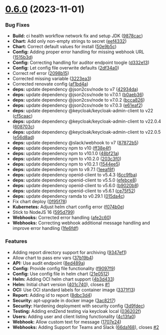 # [0.6.0](https://github.com/ContinuousSecurityTooling/keycloak-reporter/compare/4c13fa0642d75b8e229091aca052a83fa8c7eb32...v0.6.0) (2023-11-01)


### Bug Fixes

* **Build:** ci health workflow network fix and setup JDK ([9878cac](https://github.com/ContinuousSecurityTooling/keycloak-reporter/commit/9878cacd99b8c7a66c9c2f7e26d9087f48b809fe))
* **Chart:** Add only non-empty strings to secret ([eef4332](https://github.com/ContinuousSecurityTooling/keycloak-reporter/commit/eef433203f33a14a322ecb0a46cd2701ef454eec))
* **Chart:** Correct default values for install ([50e9b5c](https://github.com/ContinuousSecurityTooling/keycloak-reporter/commit/50e9b5ccbaeec2661b16cf2d6d959fc66231f21e))
* **Config:** Adding proper error handling for missing webhook URL ([1515b3d](https://github.com/ContinuousSecurityTooling/keycloak-reporter/commit/1515b3dde0ec387ec226f8d5fe1ffd4f3a4af00d))
* **Config:** Correcting handling for auditor endpoint toogle ([d332e13](https://github.com/ContinuousSecurityTooling/keycloak-reporter/commit/d332e13667e5ff770e2d5dcb1374730dcc896527))
* **Config:** Let config file overwrite defaults ([2df34a0](https://github.com/ContinuousSecurityTooling/keycloak-reporter/commit/2df34a047ef8c2275f8ae4ef0d06209c1619d74e))
* Correct ref error ([2098b15](https://github.com/ContinuousSecurityTooling/keycloak-reporter/commit/2098b1531e20d2037252f706713e4dd54a620128))
* Corrected missing variable ([3223ea3](https://github.com/ContinuousSecurityTooling/keycloak-reporter/commit/3223ea31d33cad3ad7fd8d4b574ed88a737ced81))
* Corrected renovate config ([af1bd4a](https://github.com/ContinuousSecurityTooling/keycloak-reporter/commit/af1bd4a6c4c8678d4a4b2ffc97c41b583986f513))
* **deps:** update dependency @json2csv/node to v7 ([42934da](https://github.com/ContinuousSecurityTooling/keycloak-reporter/commit/42934da57a546b1a0db324183b3db51c27ff1cc2))
* **deps:** update dependency @json2csv/node to v7.0.1 ([b0aeb36](https://github.com/ContinuousSecurityTooling/keycloak-reporter/commit/b0aeb366b07a38d8b648b4a0c763bab578db653a))
* **deps:** update dependency @json2csv/node to v7.0.2 ([bcca826](https://github.com/ContinuousSecurityTooling/keycloak-reporter/commit/bcca8267291c79e13dc1bd563d80d59d1d6d0f27))
* **deps:** update dependency @json2csv/node to v7.0.3 ([e61eaf2](https://github.com/ContinuousSecurityTooling/keycloak-reporter/commit/e61eaf2b12243cc10903ac6235e03de78e6c4ae7))
* **deps:** update dependency @keycloak/keycloak-admin-client to v22 ([cf5caac](https://github.com/ContinuousSecurityTooling/keycloak-reporter/commit/cf5caac67d0a35b56e7c7a16dd5ee815aaf96d6c))
* **deps:** update dependency @keycloak/keycloak-admin-client to v22.0.4 ([608703c](https://github.com/ContinuousSecurityTooling/keycloak-reporter/commit/608703ce5f7d6c05c76eb88296c19e34eee20137))
* **deps:** update dependency @keycloak/keycloak-admin-client to v22.0.5 ([e56d8ad](https://github.com/ContinuousSecurityTooling/keycloak-reporter/commit/e56d8ada3b1b7e3ce0a456190f1d4a549309480c))
* **deps:** update dependency @slack/webhook to v7 ([87872b5](https://github.com/ContinuousSecurityTooling/keycloak-reporter/commit/87872b5bf56877ace56b49e9b70ace6fd90778a2))
* **deps:** update dependency npm to v10 ([ff38e4f](https://github.com/ContinuousSecurityTooling/keycloak-reporter/commit/ff38e4faa13b34d7794b9b36f46d11d61fdc90bf))
* **deps:** update dependency npm to v10.1.0 ([48bf21a](https://github.com/ContinuousSecurityTooling/keycloak-reporter/commit/48bf21ae8c251993295901f75150580f3b2a9988))
* **deps:** update dependency npm to v10.2.0 ([203c3f0](https://github.com/ContinuousSecurityTooling/keycloak-reporter/commit/203c3f03a25838e52dea15eefd564490ba137c2f))
* **deps:** update dependency npm to v10.2.1 ([1544ee5](https://github.com/ContinuousSecurityTooling/keycloak-reporter/commit/1544ee58ce2cd0e6f1951d45ce77a4cbaf2b0fac))
* **deps:** update dependency npm to v9.7.1 ([1eeaf8f](https://github.com/ContinuousSecurityTooling/keycloak-reporter/commit/1eeaf8fc51a643da62d46e0669751f732069ee3d))
* **deps:** update dependency openid-client to v5.4.3 ([6cc9fba](https://github.com/ContinuousSecurityTooling/keycloak-reporter/commit/6cc9fba92585393bb50cc586a8a7f994b8a6431c))
* **deps:** update dependency openid-client to v5.5.0 ([efebce8](https://github.com/ContinuousSecurityTooling/keycloak-reporter/commit/efebce81d16b95e9407bff874a62c5832bdc826e))
* **deps:** update dependency openid-client to v5.6.0 ([b9020b8](https://github.com/ContinuousSecurityTooling/keycloak-reporter/commit/b9020b82786a5f5ead45262b756c09a58ff4eb3a))
* **deps:** update dependency openid-client to v5.6.1 ([ce75f52](https://github.com/ContinuousSecurityTooling/keycloak-reporter/commit/ce75f527b58f3b3e0de240a0933f3bec79ddd7e1))
* **deps:** update dependency ramda to v0.29.1 ([015da4c](https://github.com/ContinuousSecurityTooling/keycloak-reporter/commit/015da4c065810d4aeb3d19b3fbc55633f39ba6af))
* Fix chart deploy ([0f95f78](https://github.com/ContinuousSecurityTooling/keycloak-reporter/commit/0f95f78cfcb98cac3da5b8c2bdf84c7bca324d57))
* **Kubernetes:** Adjust helm chart config error ([f074b0e](https://github.com/ContinuousSecurityTooling/keycloak-reporter/commit/f074b0eca275e8ee07e0dad6096cd64962dcae80))
* Stick to NodeJS 16 ([595d799](https://github.com/ContinuousSecurityTooling/keycloak-reporter/commit/595d799510e81de885430d7cc62549dd8a272aee))
* **Webhooks:** Corrected error handling ([afe2c60](https://github.com/ContinuousSecurityTooling/keycloak-reporter/commit/afe2c601852ef5564fcaafe6b959475a4271a9ec))
* **Webhooks:** Correcting webhook additional message handling and improve error handling ([1fe6fdf](https://github.com/ContinuousSecurityTooling/keycloak-reporter/commit/1fe6fdf3d93dd746c55ea3009a8414cfe3206d2f))


### Features

* Adding report directory support for archiving ([9347ef1](https://github.com/ContinuousSecurityTooling/keycloak-reporter/commit/9347ef116b8d753b21e66826792865971ce7571d))
* Allow chart to pass env vars ([37b19b4](https://github.com/ContinuousSecurityTooling/keycloak-reporter/commit/37b19b428a07c373f308aee529a1ff376b87156e))
* **API:** Use audit endpoint ([8ed489a](https://github.com/ContinuousSecurityTooling/keycloak-reporter/commit/8ed489ae0c3e6b66f8506a6d6b87147e50b9a06c))
* **Config:** Provide config file functionality ([f9097f9](https://github.com/ContinuousSecurityTooling/keycloak-reporter/commit/f9097f966c2dfc5240111e9294742ad3821c36ad))
* **Config:** Use config file in helm chart ([21e0512](https://github.com/ContinuousSecurityTooling/keycloak-reporter/commit/21e051243df1a3000d2b57f6ee0feab5f6314910))
* **Helm:** Adding OCI helm chart support ([4b3d433](https://github.com/ContinuousSecurityTooling/keycloak-reporter/commit/4b3d433e2b94550541b821172c7d270abf2363fa))
* **Helm:** Initial chart version ([401c740](https://github.com/ContinuousSecurityTooling/keycloak-reporter/commit/401c7401b1b34b479bb5a370c9d1077a36f653b0)), closes [#1](https://github.com/ContinuousSecurityTooling/keycloak-reporter/issues/1)
* **OCI:** Use OCI standard labels for container image ([3371f13](https://github.com/ContinuousSecurityTooling/keycloak-reporter/commit/3371f136f51fa0482c253602b281ed508473ed44))
* **Report:** Adding id to report ([8dbc3d4](https://github.com/ContinuousSecurityTooling/keycloak-reporter/commit/8dbc3d4deacba0a5e1729da93b8d933557ebd45b))
* **Security:** apt-upgrade in docker image ([3ac8217](https://github.com/ContinuousSecurityTooling/keycloak-reporter/commit/3ac82179fcdcec5ff72179e1f33f5e0e9c50c45f))
* **Security:** Hardening deployment with security config ([3d9fdec](https://github.com/ContinuousSecurityTooling/keycloak-reporter/commit/3d9fdec7174bc5287b7c382d4aec8207051d3a11))
* **Testing:** Adding end2end testing via keycloak local ([036202f](https://github.com/ContinuousSecurityTooling/keycloak-reporter/commit/036202f47324e8b3e40764fdc3a43a270a2687cf))
* **Users:** Adding user and client listing functionality ([4c13fa0](https://github.com/ContinuousSecurityTooling/keycloak-reporter/commit/4c13fa0642d75b8e229091aca052a83fa8c7eb32))
* **Webhook:** Allow custom text for message ([1707e24](https://github.com/ContinuousSecurityTooling/keycloak-reporter/commit/1707e249c1c9c4c22b1510c767470a2670a4b33b))
* **Webhooks:** Adding Support for Teams and Slack ([66da168](https://github.com/ContinuousSecurityTooling/keycloak-reporter/commit/66da168d2cd234ebc6dd961cfe62a3c8191c0ccc)), closes [#2](https://github.com/ContinuousSecurityTooling/keycloak-reporter/issues/2)



